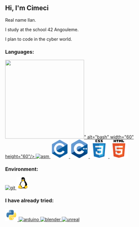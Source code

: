 ## Hi, I'm Cimeci

Real name Ilan.

I study at the school 42 Angouleme.

I plan to code in the cyber world.

<h3 align="left">Languages: </h3>
<p align="left">
  <a href="https://www.gnu.org/software/bash/" target="_blank" rel="noreferrer"> <img src="<svg xmlns="http://www.w3.org/2000/svg" width="256" height="256" fill="none" viewBox="0 0 256 256"><rect width="256" height="256" fill="#242938" rx="60"/><path fill="#242938" fill-rule="evenodd" d="M203.819 68.8354L140.679 31.3552C133.143 26.8816 123.854 26.8816 116.318 31.3552L53.1774 68.8354C45.6434 73.3091 41 81.575 41 90.5223V165.483C41 174.428 45.6434 182.698 53.1796 187.172L116.32 224.645C120.088 226.883 124.29 227.999 128.499 227.999C132.706 227.999 136.909 226.883 140.677 224.645L203.817 187.172C211.353 182.698 215.999 174.428 215.999 165.483V90.5223C215.999 81.575 211.353 73.3091 203.819 68.8354Z" clip-rule="evenodd"/><path fill="#fff" fill-rule="evenodd" d="M118.527 220.808L55.3866 183.334C49.2108 179.668 45.3744 172.828 45.3744 165.482V90.5234C45.3744 83.1768 49.2109 76.3374 55.3844 72.673L118.527 35.1928C121.554 33.3958 125.002 32.4455 128.499 32.4455C131.994 32.4455 135.442 33.3958 138.472 35.1928L201.612 72.673C206.816 75.7619 210.326 81.1109 211.313 87.1103C209.219 82.6411 204.496 81.4262 198.993 84.6409L139.259 121.537C131.811 125.891 126.319 130.777 126.314 139.758V213.362C126.31 218.74 128.482 222.223 131.818 223.233C130.722 223.423 129.617 223.555 128.499 223.555C125.002 223.555 121.554 222.605 118.527 220.808ZM203.819 68.8343L140.679 31.3563C136.911 29.1184 132.704 28.0005 128.499 28.0005C124.293 28.0005 120.086 29.1184 116.318 31.3563L53.1774 68.8343C45.6434 73.308 41 81.5761 41 90.5234V165.482C41 174.427 45.6434 182.697 53.1796 187.171L116.32 224.646C120.09 226.882 124.293 228 128.499 228C132.706 228 136.909 226.882 140.677 224.646L203.819 187.171C211.355 182.697 215.999 174.427 215.999 165.482V90.5234C215.999 81.5761 211.355 73.308 203.819 68.8343Z" clip-rule="evenodd"/><path fill="#47B353" fill-rule="evenodd" d="M187.267 172.729L171.545 182.139C171.128 182.382 170.822 182.655 170.819 183.156V187.27C170.819 187.773 171.157 187.982 171.573 187.737L187.539 178.034C187.955 177.791 188.019 177.326 188.022 176.825V173.196C188.022 172.696 187.684 172.486 187.267 172.729Z" clip-rule="evenodd"/><path fill="#242938" fill-rule="evenodd" d="M153.788 138.098C154.297 137.84 154.716 138.157 154.723 138.823L154.776 144.262C157.053 143.356 159.031 143.114 160.823 143.528C161.212 143.632 161.384 144.161 161.225 144.789L160.028 149.609C159.935 149.973 159.73 150.341 159.483 150.57C159.379 150.672 159.273 150.751 159.168 150.804C159.007 150.886 158.848 150.912 158.696 150.881C157.878 150.696 155.933 150.271 152.873 151.821C149.663 153.446 148.54 156.235 148.562 158.305C148.589 160.777 149.857 161.526 154.235 161.601C160.069 161.698 162.59 164.247 162.651 170.123C162.711 175.893 159.631 182.089 154.919 185.886L155.023 191.27C155.029 191.918 154.608 192.661 154.099 192.919L150.91 194.756C150.399 195.014 149.98 194.696 149.973 194.048L149.918 188.752C147.187 189.887 144.419 190.161 142.651 189.451C142.318 189.321 142.175 188.829 142.307 188.269L143.463 183.401C143.555 183.017 143.758 182.633 144.034 182.389C144.131 182.294 144.232 182.221 144.333 182.17C144.516 182.078 144.695 182.058 144.847 182.115C146.752 182.757 149.189 182.457 151.532 181.271C154.509 179.765 156.5 176.729 156.469 173.713C156.44 170.976 154.959 169.839 151.356 169.812C146.77 169.825 142.495 168.921 142.424 162.17C142.367 156.612 145.257 150.828 149.832 147.171L149.775 141.736C149.768 141.068 150.176 140.333 150.701 140.069L153.788 138.098Z" clip-rule="evenodd"/></svg>" alt="bash" width="60" height="60"/> </a> 
  <a href="https://www.w3.org/html/" target="_blank" rel="noreferrer"> <img src="https://user-images.githubusercontent.com/5421823/62779159-4cf76880-baaa-11e9-8318-e20a1aaa913a.png" alt="asm" width="67" height="65"/> </a>
  <a href="https://www.cprogramming.com/" target="_blank" rel="noreferrer"> <img src="https://raw.githubusercontent.com/devicons/devicon/master/icons/c/c-original.svg" alt="c" width="60" height="60"/> </a> 
  <a href="https://www.w3schools.com/cpp/" target="_blank" rel="noreferrer"> <img src="https://raw.githubusercontent.com/devicons/devicon/master/icons/cplusplus/cplusplus-original.svg" alt="cplusplus" width="60" height="60"/> </a>
  <a href="https://www.w3schools.com/css/" target="_blank" rel="noreferrer"> <img src="https://raw.githubusercontent.com/devicons/devicon/master/icons/css3/css3-original-wordmark.svg" alt="css3" width="60" height="60"/> </a> 
  <a href="https://www.w3.org/html/" target="_blank" rel="noreferrer"> <img src="https://raw.githubusercontent.com/devicons/devicon/master/icons/html5/html5-original-wordmark.svg" alt="html5" width="60" height="60"/> </a>
</p>

<h3 align="left">Environment:</h3>
<p align="left"> <a href="https://git-scm.com/" target="_blank" rel="noreferrer"> <img src="https://www.vectorlogo.zone/logos/git-scm/git-scm-icon.svg" alt="git" width="40" height="40"/> </a> <a href="https://www.linux.org/" target="_blank" rel="noreferrer"> <img src="https://raw.githubusercontent.com/devicons/devicon/master/icons/linux/linux-original.svg" alt="linux" width="40" height="40"/> </a> </p>

<h3 align="left">I have already tried:</h3>
<p align="left"> 
  <a href="https://www.python.org" target="_blank" rel="noreferrer"> <img src="https://raw.githubusercontent.com/devicons/devicon/master/icons/python/python-original.svg" alt="python" width="40" height="40"/> </a>
  <a href="https://www.arduino.cc/" target="_blank" rel="noreferrer"> <img src="https://cdn.worldvectorlogo.com/logos/arduino-1.svg" alt="arduino" width="40" height="40"/> </a> 
  <a href="https://www.blender.org/" target="_blank" rel="noreferrer"> <img src="https://download.blender.org/branding/community/blender_community_badge_white.svg" alt="blender" width="40" height="40"/> </a> 
  <a href="https://unrealengine.com/" target="_blank" rel="noreferrer"> <img src="https://raw.githubusercontent.com/kenangundogan/fontisto/036b7eca71aab1bef8e6a0518f7329f13ed62f6b/icons/svg/brand/unreal-engine.svg" alt="unreal" width="40" height="40"/> </a>
</p>
